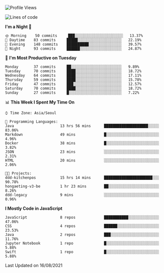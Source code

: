 <!--START_SECTION:waka-->
![Profile Views](http://img.shields.io/badge/Profile%20Views-4-blue)

![Lines of code](https://img.shields.io/badge/From%20Hello%20World%20I%27ve%20Written-92525%20lines%20of%20code-blue)

**I'm a Night 🦉** 

```text
🌞 Morning    50 commits     ███░░░░░░░░░░░░░░░░░░░░░░   13.37% 
🌆 Daytime    83 commits     █████░░░░░░░░░░░░░░░░░░░░   22.19% 
🌃 Evening    148 commits    ██████████░░░░░░░░░░░░░░░   39.57% 
🌙 Night      93 commits     ██████░░░░░░░░░░░░░░░░░░░   24.87%

```
📅 **I'm Most Productive on Tuesday** 

```text
Monday       37 commits     ██░░░░░░░░░░░░░░░░░░░░░░░   9.89% 
Tuesday      70 commits     ████░░░░░░░░░░░░░░░░░░░░░   18.72% 
Wednesday    64 commits     ████░░░░░░░░░░░░░░░░░░░░░   17.11% 
Thursday     59 commits     ████░░░░░░░░░░░░░░░░░░░░░   15.78% 
Friday       47 commits     ███░░░░░░░░░░░░░░░░░░░░░░   12.57% 
Saturday     70 commits     ████░░░░░░░░░░░░░░░░░░░░░   18.72% 
Sunday       27 commits     █░░░░░░░░░░░░░░░░░░░░░░░░   7.22%

```


📊 **This Week I Spent My Time On** 

```text
⌚︎ Time Zone: Asia/Seoul

💬 Programming Languages: 
Java                     13 hrs 56 mins      ████████████████████░░░░░   83.06% 
Markdown                 49 mins             █░░░░░░░░░░░░░░░░░░░░░░░░   4.96% 
Docker                   38 mins             █░░░░░░░░░░░░░░░░░░░░░░░░   3.82% 
JSON                     23 mins             ░░░░░░░░░░░░░░░░░░░░░░░░░   2.31% 
HTML                     20 mins             ░░░░░░░░░░░░░░░░░░░░░░░░░   2.06%

🐱‍💻 Projects: 
ddd-kitchenpos           15 hrs 14 mins      ██████████████████████░░░   90.78% 
hongaeting-v3-be         1 hr 23 mins        ██░░░░░░░░░░░░░░░░░░░░░░░   8.26% 
ddd-legacy               9 mins              ░░░░░░░░░░░░░░░░░░░░░░░░░   0.96%

```

**I Mostly Code in JavaScript** 

```text
JavaScript               8 repos             ███████████░░░░░░░░░░░░░░   47.06% 
CSS                      4 repos             ██████░░░░░░░░░░░░░░░░░░░   23.53% 
Java                     2 repos             ███░░░░░░░░░░░░░░░░░░░░░░   11.76% 
Jupyter Notebook         1 repo              █░░░░░░░░░░░░░░░░░░░░░░░░   5.88% 
Swift                    1 repo              █░░░░░░░░░░░░░░░░░░░░░░░░   5.88%

```



 Last Updated on 16/08/2021
<!--END_SECTION:waka-->
